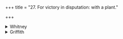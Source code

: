 +++
title = "27. For victory in disputation: with a plant."

+++

<details><summary>Whitney</summary>

### Comment
Found in Pāipp. ii. Kāuś. uses the hymn in the rite or charm for overcoming an adversary in public dispute: one is to come to the assembly from the north-eastern direction (because of its name aparājita 'unconquered'), chewing the root of the plant, and to have it in his mouth while speaking; also to bind on an amulet of it, and to wear a wreath of seven of its leaves (38. 18-21). Verse 6, again, is reckoned (50. 13, note) to the rāudra gaṇa. The comm. further quotes from the Nakṣ. ⌊error for śānti⌋ K. (17, 19) a prescription of the use of the hymn in a mahāśānti called aparājitā.


### Translations
Translated: Weber, xiii. 190; Ludwig, p. 461; Grill, 1st edition, 18, 51; Bloomfield, JAOS. xiii., p. xlii (PAOS. May, 1885), or AJP. vii. 479; Grill, 2d edition, 23, 93; Griffith, i. 66; Bloomfield, SBE. xlii. 137, 304.—Bloomfield was the first to point out (on the authority of Kāuś.) the connection of prāś with root prach, and to give the true interpretation of the hymn. Grill follows him in the second edition.
</details>

<details><summary>Griffith</summary>

A charm against an opponent in debate
</details>
